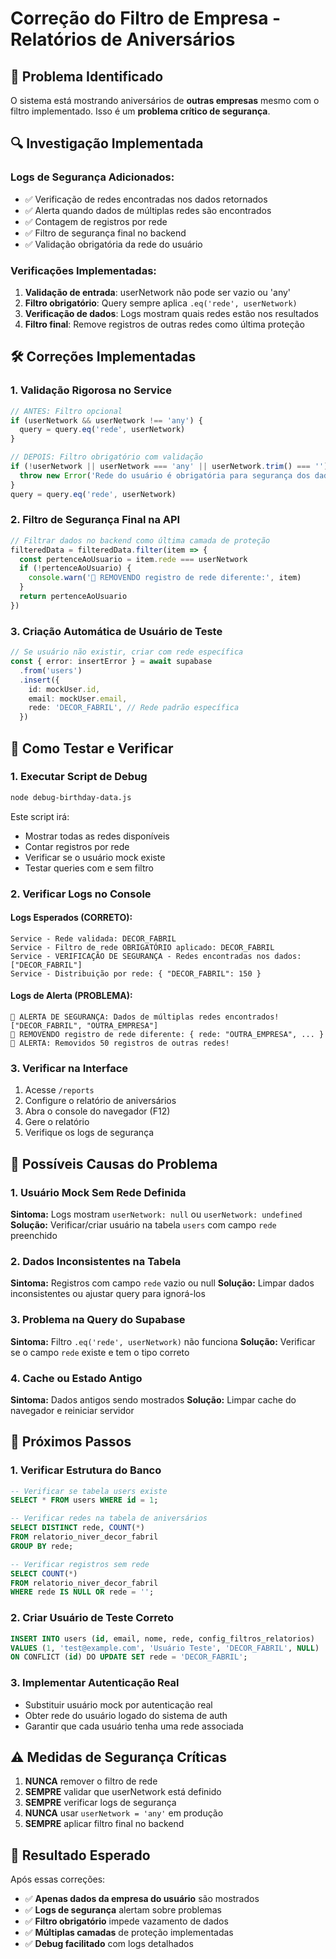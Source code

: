 # Correção do Filtro de Empresa - Relatórios de Aniversários

## 🚨 Problema Identificado

O sistema está mostrando aniversários de **outras empresas** mesmo com o filtro implementado. Isso é um **problema crítico de segurança**.

## 🔍 Investigação Implementada

### Logs de Segurança Adicionados:
- ✅ Verificação de redes encontradas nos dados retornados
- ✅ Alerta quando dados de múltiplas redes são encontrados
- ✅ Contagem de registros por rede
- ✅ Filtro de segurança final no backend
- ✅ Validação obrigatória da rede do usuário

### Verificações Implementadas:
1. **Validação de entrada**: userNetwork não pode ser vazio ou 'any'
2. **Filtro obrigatório**: Query sempre aplica `.eq('rede', userNetwork)`
3. **Verificação de dados**: Logs mostram quais redes estão nos resultados
4. **Filtro final**: Remove registros de outras redes como última proteção

## 🛠️ Correções Implementadas

### 1. Validação Rigorosa no Service
```typescript
// ANTES: Filtro opcional
if (userNetwork && userNetwork !== 'any') {
  query = query.eq('rede', userNetwork)
}

// DEPOIS: Filtro obrigatório com validação
if (!userNetwork || userNetwork === 'any' || userNetwork.trim() === '') {
  throw new Error('Rede do usuário é obrigatória para segurança dos dados')
}
query = query.eq('rede', userNetwork)
```

### 2. Filtro de Segurança Final na API
```typescript
// Filtrar dados no backend como última camada de proteção
filteredData = filteredData.filter(item => {
  const pertenceAoUsuario = item.rede === userNetwork
  if (!pertenceAoUsuario) {
    console.warn('🚨 REMOVENDO registro de rede diferente:', item)
  }
  return pertenceAoUsuario
})
```

### 3. Criação Automática de Usuário de Teste
```typescript
// Se usuário não existir, criar com rede específica
const { error: insertError } = await supabase
  .from('users')
  .insert({
    id: mockUser.id,
    email: mockUser.email,
    rede: 'DECOR_FABRIL', // Rede padrão específica
  })
```

## 🧪 Como Testar e Verificar

### 1. Executar Script de Debug
```bash
node debug-birthday-data.js
```

Este script irá:
- Mostrar todas as redes disponíveis
- Contar registros por rede
- Verificar se o usuário mock existe
- Testar queries com e sem filtro

### 2. Verificar Logs no Console

#### Logs Esperados (CORRETO):
```
Service - Rede validada: DECOR_FABRIL
Service - Filtro de rede OBRIGATÓRIO aplicado: DECOR_FABRIL
Service - VERIFICAÇÃO DE SEGURANÇA - Redes encontradas nos dados: ["DECOR_FABRIL"]
Service - Distribuição por rede: { "DECOR_FABRIL": 150 }
```

#### Logs de Alerta (PROBLEMA):
```
🚨 ALERTA DE SEGURANÇA: Dados de múltiplas redes encontrados! ["DECOR_FABRIL", "OUTRA_EMPRESA"]
🚨 REMOVENDO registro de rede diferente: { rede: "OUTRA_EMPRESA", ... }
🚨 ALERTA: Removidos 50 registros de outras redes!
```

### 3. Verificar na Interface

1. Acesse `/reports`
2. Configure o relatório de aniversários
3. Abra o console do navegador (F12)
4. Gere o relatório
5. Verifique os logs de segurança

## 🔧 Possíveis Causas do Problema

### 1. **Usuário Mock Sem Rede Definida**
**Sintoma:** Logs mostram `userNetwork: null` ou `userNetwork: undefined`
**Solução:** Verificar/criar usuário na tabela `users` com campo `rede` preenchido

### 2. **Dados Inconsistentes na Tabela**
**Sintoma:** Registros com campo `rede` vazio ou null
**Solução:** Limpar dados inconsistentes ou ajustar query para ignorá-los

### 3. **Problema na Query do Supabase**
**Sintoma:** Filtro `.eq('rede', userNetwork)` não funciona
**Solução:** Verificar se o campo `rede` existe e tem o tipo correto

### 4. **Cache ou Estado Antigo**
**Sintoma:** Dados antigos sendo mostrados
**Solução:** Limpar cache do navegador e reiniciar servidor

## 🚀 Próximos Passos

### 1. Verificar Estrutura do Banco
```sql
-- Verificar se tabela users existe
SELECT * FROM users WHERE id = 1;

-- Verificar redes na tabela de aniversários
SELECT DISTINCT rede, COUNT(*) 
FROM relatorio_niver_decor_fabril 
GROUP BY rede;

-- Verificar registros sem rede
SELECT COUNT(*) 
FROM relatorio_niver_decor_fabril 
WHERE rede IS NULL OR rede = '';
```

### 2. Criar Usuário de Teste Correto
```sql
INSERT INTO users (id, email, nome, rede, config_filtros_relatorios)
VALUES (1, 'test@example.com', 'Usuário Teste', 'DECOR_FABRIL', NULL)
ON CONFLICT (id) DO UPDATE SET rede = 'DECOR_FABRIL';
```

### 3. Implementar Autenticação Real
- Substituir usuário mock por autenticação real
- Obter rede do usuário logado do sistema de auth
- Garantir que cada usuário tenha uma rede associada

## ⚠️ Medidas de Segurança Críticas

1. **NUNCA** remover o filtro de rede
2. **SEMPRE** validar que userNetwork está definido
3. **SEMPRE** verificar logs de segurança
4. **NUNCA** usar `userNetwork = 'any'` em produção
5. **SEMPRE** aplicar filtro final no backend

## 🎯 Resultado Esperado

Após essas correções:
- ✅ **Apenas dados da empresa do usuário** são mostrados
- ✅ **Logs de segurança** alertam sobre problemas
- ✅ **Filtro obrigatório** impede vazamento de dados
- ✅ **Múltiplas camadas** de proteção implementadas
- ✅ **Debug facilitado** com logs detalhados